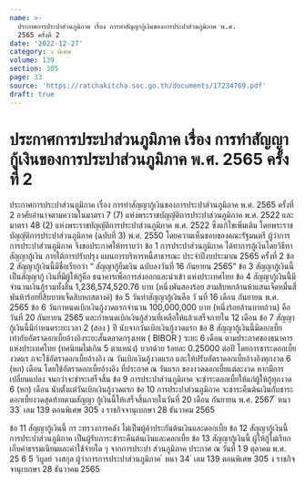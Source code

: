 ```yaml
---
name: >-
  ประกาศการประปาส่วนภูมิภาค เรื่อง การทำสัญญากู้เงินของการประปาส่วนภูมิภาค พ.ศ.
  2565 ครั้งที่ 2
date: '2022-12-27'
category: ง พิเศษ
volume: 139
section: 305
page: 33
source: 'https://ratchakitcha.soc.go.th/documents/17234769.pdf'
draft: true
---
```


# ประกาศการประปาส่วนภูมิภาค เรื่อง การทำสัญญากู้เงินของการประปาส่วนภูมิภาค พ.ศ. 2565 ครั้งที่ 2

ประกาศการประปาส่วนภูมิภาค เรื่อง การทำสัญญากู้เงินของการประปาส่วนภูมิภาค พ.ศ. 2565 ครั้งที่ 2 อาศัยอำนาจตามความในมาตรา 7 (7) แห่งพระราชบัญญัติการประปาส่วนภูมิภาค พ.ศ. 2522 และมาตรา 48 (2) แห่งพระราชบัญญัติการประปาส่วนภูมิภาค พ.ศ. 2522 ซึ่งแก้ไขเพิ่มเติม โดยพระราชบัญญัติการประปาส่วนภูมิภาค (ฉบับที่ 3) พ.ศ. 2550 โดยความเห็นชอบของคณะรัฐมนตรี ผู้ว่าการการประปาส่วนภูมิภาค จึงขอประกาศให้ทราบว่า ข้อ 1 การประปาส่วนภูมิภาค ได้ทาการกู้เงินโดยวิธีทาสัญญากู้เงิน ภายใต้การปรับปรุง แผนการบริหารหนี้สาธารณะ ประจำปีงบประมาณ 2565 ครั้งที่ 2 ข้อ 2 สัญญากู้เงินนี้มีชื่อเรียกว่า “ สัญญากู้ยืมเงิน ฉบับลงวันที่ 16 กันยายน 2565” ข้อ 3 สัญญากู้เงินนี้เป็นสัญญากู้ เงินที่มีผู้ให้กู้คือ ธนาคารเพื่อการส่งออกและนำเข้า แห่งประเทศไทย ข้อ 4 สัญญากู้เงินนี้มีจำนวนเงินกู้รวมทั้งสิ้น 1,236,574,520.76 บาท (หนึ่งพันสองร้อย สามสิบหกล้านห้าแสนเจ็ดหมื่นสี่พันห้าร้อยยี่สิบบาทเจ็ดสิบหกสตางค์) ข้อ 5 วันทำสัญญากู้เงินคือ วั นที่ 16 เดือน กันยายน พ.ศ. 2565 ข้อ 6 วันกาหนดเบิกเงินกู้งวดแรกจำนวน 100,000,000 บาท (หนึ่งร้อยล้านบาทถ้วน) คือ วันที่ 20 กันยายน 2565 และกำหนดเบิกเงินกู้ส่วนที่เหลือให้แล้วเสร็จภายใน 12 เดือน ข้อ 7 สัญญากู้เงินนี้มีกำหนดระยะเวลา 2 (สอง ) ปี นับจากวันเบิกเงินกู้งวดแรก ข้อ 8 สัญญากู้เงินนี้มีดอกเบี้ยเท่ากับอัตราดอกเบี้ยอ้างอิงระยะสั้นตลาดกรุงเทพ ( BIBOR ) ระยะ 6 เดือน ตามประกาศของธนาคารแห่งประเทศไทย (ทศนิยมไม่เกิน 5 ตาแหน่ง) บวกด้วย ร้อยละ 0.25000 ต่อปี โดยการชาระดอกเบี้ยงวดแร กจะใช้อัตราดอกเบี้ยอ้างอิง ณ วันเบิกเงินกู้งวดแรก และให้ปรับอัตราดอกเบี้ยอ้างอิงทุกงวด 6 (หก) เดือน โดยใช้อัตราดอกเบี้ยอ้างอิง ที่ประกาศ ณ วันแรก ของงวดดอกเบี้ยแต่ละงวด หากมีการเปลี่ยนแปลง จนกว่าจะชำระเสร็จสิ้น ข้อ 9 การประปาส่วนภูมิภาค จะชำระดอกเบี้ยให้แก่ผู้ให้กู้ทุกงวด 6 (หก) เดือน นับตั้งแต่วันเบิกเงินกู้งวดแรก ข้อ 10 การประปาส่วนภูมิภาค จะชาระคืนต้นเงินกับชาระดอกเบี้ยงวดสุดท้ายตามสัญญา กู้เงินนี้ให้เสร็จสิ้นภายในวันที่ 20 เดือน กันยายน พ.ศ. 2567 ้ หนา 33 ่ เลม 139 ตอนพิเศษ 305 ง ราชกิจจานุเบกษา 28 ธันวาคม 2565

ข้อ 11 สัญญากู้เงินนี้ กร ะทรวงการคลัง ไม่เป็นผู้ค้าประกันต้นเงินและดอกเบี้ย ข้อ 12 สัญญากู้เงินนี้ การประปาส่วนภูมิภาค เป็นผู้รับภาระชำระคืนต้นเงินและดอกเบี้ย ข้อ 13 สัญญากู้เงินนี้ ผู้ให้กู้ไม่เรียกเก็บค่าธรรมเนียมและค่าใช้จ่ายใด ๆ จากการประปา ส่วนภูมิภาค ประกาศ ณ วันที่ 1 9 ตุลาคม พ.ศ. 25 6 5 วิบูลย์ วงสกุล ผู้ว่าการการประปาส่วนภูมิภาค ้ หนา 34 ่ เลม 139 ตอนพิเศษ 305 ง ราชกิจจานุเบกษา 28 ธันวาคม 2565
